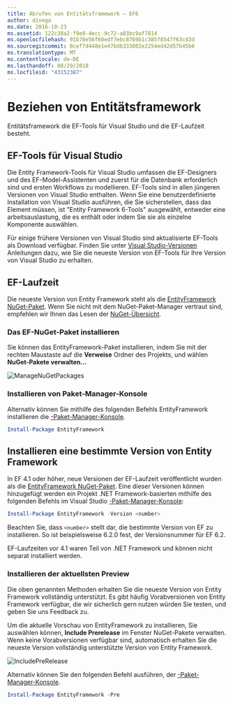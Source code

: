 ```yaml
---
title: Abrufen von Entitätsframework – EF6
author: divega
ms.date: 2016-10-23
ms.assetid: 122c38a2-f9e8-4ecc-9c72-a83bc9af7814
ms.openlocfilehash: 91b78e56f60edf7ebc8769b1c385f8547f63cd3d
ms.sourcegitcommit: 0cef7d448e1e47bdb333002e2254ed42d57b45b6
ms.translationtype: MT
ms.contentlocale: de-DE
ms.lasthandoff: 08/29/2018
ms.locfileid: "43152387"
---
```

# <a name="get-entity-framework"></a>Beziehen von Entitätsframework
Entitätsframework die EF-Tools für Visual Studio und die EF-Laufzeit besteht.

## <a name="ef-tools-for-visual-studio"></a>EF-Tools für Visual Studio

Die Entity Framework-Tools für Visual Studio umfassen die EF-Designers und des EF-Model-Assistenten und zuerst für die Datenbank erforderlich sind und ersten Workflows zu modellieren. EF-Tools sind in allen jüngeren Versionen von Visual Studio enthalten. Wenn Sie eine benutzerdefinierte Installation von Visual Studio ausführen, die Sie sicherstellen, dass das Element müssen, ist "Entity Framework 6-Tools" ausgewählt, entweder eine arbeitsauslastung, die es enthält oder indem Sie sie als einzelne Komponente auswählen.

Für einige frühere Versionen von Visual Studio sind aktualisierte EF-Tools als Download verfügbar. Finden Sie unter [Visual Studio-Versionen](~/ef6/what-is-new/visual-studio.md) Anleitungen dazu, wie Sie die neueste Version von EF-Tools für Ihre Version von Visual Studio zu erhalten.

## <a name="ef-runtime"></a>EF-Laufzeit

Die neueste Version von Entity Framework steht als die [EntityFramework NuGet-Paket](http://nuget.org/packages/EntityFramework/). Wenn Sie nicht mit dem NuGet-Paket-Manager vertraut sind, empfehlen wir Ihnen das Lesen der [NuGet-Übersicht](https://docs.microsoft.com/nuget/consume-packages/overview-and-workflow).

### <a name="installing-the-ef-nuget-package"></a>Das EF-NuGet-Paket installieren

Sie können das EntityFramework-Paket installieren, indem Sie mit der rechten Maustaste auf die **Verweise** Ordner des Projekts, und wählen **NuGet-Pakete verwalten...**

![ManageNuGetPackages](~/ef6/media/managenugetpackages.png)

### <a name="installing-from-package-manager-console"></a>Installieren von Paket-Manager-Konsole

Alternativ können Sie mithilfe des folgenden Befehls EntityFramework installieren die [-Paket-Manager-Konsole](http://docs.nuget.org/docs/start-here/using-the-package-manager-console).

``` powershell
Install-Package EntityFramework
```

## <a name="installing-a-specific-version-of-ef"></a>Installieren eine bestimmte Version von Entity Framework

In EF 4.1 oder höher, neue Versionen der EF-Laufzeit veröffentlicht wurden als die [EntityFramework NuGet-Paket](https://www.nuget.org/packages/EntityFramework/). Eine dieser Versionen können hinzugefügt werden ein Projekt .NET Framework-basierten mithilfe des folgenden Befehls im Visual Studio [-Paket-Manager-Konsole](http://docs.nuget.org/docs/start-here/using-the-package-manager-console):

``` powershell
Install-Package EntityFramework -Version <number>
```

Beachten Sie, dass `<number>` stellt dar, die bestimmte Version von EF zu installieren. So ist beispielsweise 6.2.0 fest, der Versionsnummer für EF 6.2.   

EF-Laufzeiten vor 4.1 waren Teil von .NET Framework und können nicht separat installiert werden.

### <a name="installing-the-latest-preview"></a>Installieren der aktuellsten Preview

Die oben genannten Methoden erhalten Sie die neueste Version von Entity Framework vollständig unterstützt. Es gibt häufig Vorabversionen von Entity Framework verfügbar, die wir sicherlich gern nutzen würden Sie testen, und geben Sie uns Feedback zu.

Um die aktuelle Vorschau von EntityFramework zu installieren, Sie auswählen können, **Include Prerelease** im Fenster NuGet-Pakete verwalten. Wenn keine Vorabversionen verfügbar sind, automatisch erhalten Sie die neueste Version vollständig unterstützte Version von Entity Framework.

![IncludePreRelease](~/ef6/media/includeprerelease.png)

Alternativ können Sie den folgenden Befehl ausführen, der [-Paket-Manager-Konsole](http://docs.nuget.org/docs/start-here/using-the-package-manager-console).

``` powershell
Install-Package EntityFramework -Pre
```
